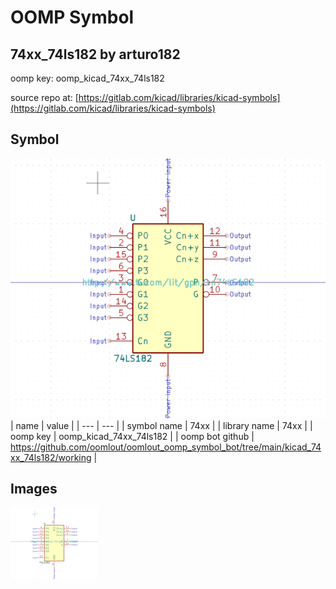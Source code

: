 # OOMP Symbol  
## 74xx_74ls182  by arturo182  
  
oomp key: oomp_kicad_74xx_74ls182  
  
source repo at: [https://gitlab.com/kicad/libraries/kicad-symbols](https://gitlab.com/kicad/libraries/kicad-symbols)  
## Symbol  
  
[![working.png](working_600.png)](working.png)  
| name | value | 
| --- | --- | 
| symbol name | 74xx | 
| library name | 74xx | 
| oomp key | oomp_kicad_74xx_74ls182 | 
| oomp bot github | https://github.com/oomlout/oomlout_oomp_symbol_bot/tree/main/kicad_74xx_74ls182/working | 
## Images  
  
[![working.png](working_140.png)](working.png)  
